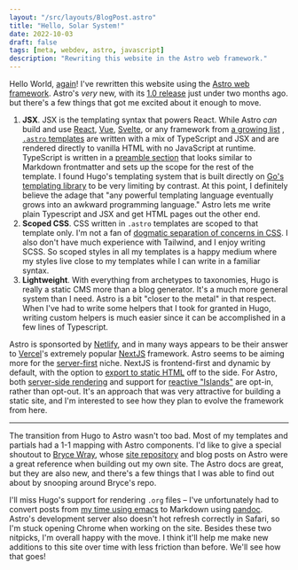 ```yaml
---
layout: "/src/layouts/BlogPost.astro"
title: "Hello, Solar System!"
date: 2022-10-03
draft: false 
tags: [meta, webdev, astro, javascript]
description: "Rewriting this website in the Astro web framework."
---
```


Hello World, [again](/blog/2020/02/my-first-post)! I've rewritten this website using the [Astro web framework](https://astro.build). Astro's *very* new, with its [1.0 release](https://astro.build/blog/astro-1/) just under two months ago. but there's a few things that got me excited about it enough to move.

1. **JSX**.  JSX is the templating syntax that powers React. While Astro *can* build and use [React](https://docs.astro.build/en/guides/integrations-guide/react/), [Vue](https://docs.astro.build/en/guides/integrations-guide/vue/),  [Svelte](https://docs.astro.build/en/guides/integrations-guide/svelte/), or any framework from [a growing list](https://docs.astro.build/en/core-concepts/framework-components/) , [`.astro` templates](https://docs.astro.build/en/core-concepts/astro-components/) are written with a mix of TypeScript and JSX and are rendered directly to vanilla HTML with no JavaScript at runtime. TypeScript is written in a [preamble section](https://docs.astro.build/en/core-concepts/astro-components/#the-component-script) that looks similar to Markdown frontmatter and sets up the scope for the rest of the template. I found Hugo's templating system that is built directly on [Go's templating library](https://pkg.go.dev/text/template) to be very limiting by contrast. At this point, I definitely believe the adage that "any powerful templating language eventually grows into an awkward programming language." Astro lets me write plain Typescript and JSX and get HTML pages out the other end.
2. **Scoped CSS**. CSS written in `.astro` templates are scoped to that template only. I'm not a fan of  [dogmatic separation of concerns in CSS](https://adamwathan.me/css-utility-classes-and-separation-of-concerns/). I also don't have much experience with Tailwind, and I enjoy writing SCSS. So scoped styles in all my templates is a happy medium where my styles live close to my templates while I can write in a familiar syntax.
3. **Lightweight**. With everything from archetypes to taxonomies, Hugo is really a static CMS more than a blog generator. It's a much more general system than I need. Astro is a bit "closer to the metal" in that respect. When I've had to write some helpers that I took for granted in Hugo, writing custom helpers is much easier since it can be accomplished in a few lines of Typescript.

<!--more-->

Astro is sponsorted by [Netlify](https://www.netlify.com/), and in many ways appears to be their answer to [Vercel](https://vercel.com/solutions/nextjs)'s extremely popular [NextJS](https://nextjs.org/) framework. Astro seems to be aiming more for the [server-first](https://docs.astro.build/en/concepts/why-astro/#server-first) niche. NextJS is frontend-first and dynamic by default, with the option to [export to static HTML](https://nextjs.org/docs/advanced-features/static-html-export) off to the side. For Astro, both [server-side rendering](https://docs.astro.build/en/guides/server-side-rendering/) and support for [reactive "Islands"](https://docs.astro.build/en/concepts/islands/) are opt-in, rather than opt-out. It's an approach that was very attractive for building a static site, and I'm interested to see how they plan to evolve the framework from here.

---

The transition from Hugo to Astro wasn't too bad. Most of my templates and partials had a 1-1 mapping with Astro components.  I'd like to give a special shoutout to [Bryce Wray](https://www.brycewray.com), whose [site repository](https://github.com/brycewray/astro-site) and blog posts on Astro were a great reference when building out my own site. The Astro docs are great, but they are also new, and there's a few things that I was able to find out about by snooping around Bryce's repo. 

I'll miss Hugo's support for rendering `.org` files – I've unfortunately had to convert posts from [my time using emacs](/blog/2020/03/switching-to-emacs) to Markdown using [pandoc](https://pandoc.org). Astro's development server also doesn't hot refresh correctly in Safari, so I'm stuck opening Chrome when working on the site. Besides these two nitpicks, I'm overall happy with the move. I think it'll help me make new additions to this site over time with less friction than before. We'll see how that goes!